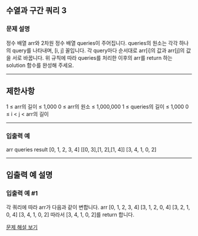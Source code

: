 ## 수열과 구간 쿼리 3

### 문제 설명
정수 배열 arr와 2차원 정수 배열 queries이 주어집니다. queries의 원소는 각각 하나의 query를 나타내며, [i, j] 꼴입니다.
각 query마다 순서대로 arr[i]의 값과 arr[j]의 값을 서로 바꿉니다.
위 규칙에 따라 queries를 처리한 이후의 arr를 return 하는 solution 함수를 완성해 주세요.

---

## 제한사항
1 ≤ arr의 길이 ≤ 1,000
0 ≤ arr의 원소 ≤ 1,000,000
1 ≤ queries의 길이 ≤ 1,000
0 ≤ i < j < arr의 길이

---

### 입출력 예
arr	queries	result
[0, 1, 2, 3, 4]	[[0, 3],[1, 2],[1, 4]]	[3, 4, 1, 0, 2]

---

## 입출력 예 설명

### 입출력 예 #1
각 쿼리에 따라 arr가 다음과 같이 변합니다.
arr
[0, 1, 2, 3, 4]
[3, 1, 2, 0, 4]
[3, 2, 1, 0, 4]
[3, 4, 1, 0, 2]
따라서 [3, 4, 1, 0, 2]를 return 합니다.

[문제 해설 보기](./문제해설.md)
